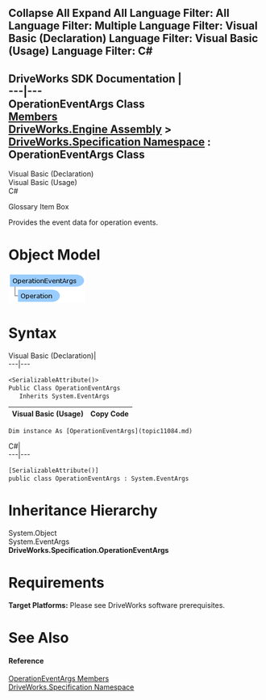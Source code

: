 Collapse All Expand All Language Filter: All  Language Filter: Multiple  Language Filter: Visual Basic (Declaration) Language Filter: Visual Basic (Usage) Language Filter: C#  
---  
DriveWorks SDK Documentation  |   
---|---  
OperationEventArgs Class   
[Members](topic11085.md)   
[DriveWorks.Engine Assembly](topic2156.md) > [DriveWorks.Specification Namespace](topic10764.md) : OperationEventArgs Class  
---  
  
Visual Basic (Declaration)    
Visual Basic (Usage)    
C# 

Glossary Item Box

Provides the event data for operation events. 

# Object Model

![](dotnetdiagramimages/image565.png)

# Syntax

Visual Basic (Declaration)|   
---|---  
      
    
    <SerializableAttribute()>
    Public Class OperationEventArgs 
       Inherits System.EventArgs  
  
Visual Basic (Usage)| Copy Code  
---|---  
      
    
    Dim instance As [OperationEventArgs](topic11084.md)  
  
C#|   
---|---  
      
    
    [SerializableAttribute()]
    public class OperationEventArgs : System.EventArgs   
  
# Inheritance Hierarchy

System.Object  
System.EventArgs  
**DriveWorks.Specification.OperationEventArgs**  


# Requirements

**Target Platforms:** Please see DriveWorks software prerequisites.

# See Also

#### Reference

[OperationEventArgs Members](topic11085.md)   
[DriveWorks.Specification Namespace](topic10764.md)


